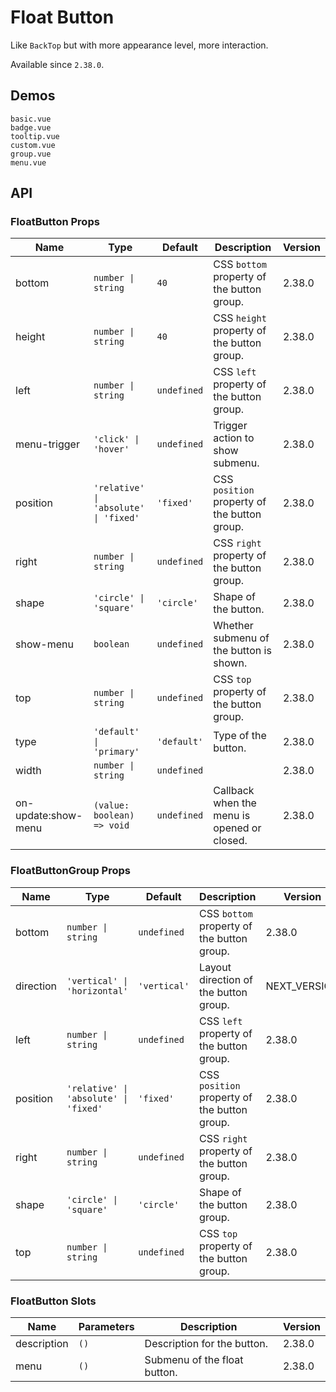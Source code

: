 # Float Button

Like `BackTop` but with more appearance level, more interaction.

Available since `2.38.0`.

## Demos

```demo
basic.vue
badge.vue
tooltip.vue
custom.vue
group.vue
menu.vue
```

## API

### FloatButton Props

| Name | Type | Default | Description | Version |
| --- | --- | --- | --- | --- |
| bottom | `number \| string` | `40` | CSS `bottom` property of the button group. | 2.38.0 |
| height | `number \| string` | `40` | CSS `height` property of the button group. | 2.38.0 |
| left | `number \| string` | `undefined` | CSS `left` property of the button group. | 2.38.0 |
| menu-trigger | `'click' \| 'hover'` | `undefined` | Trigger action to show submenu. | 2.38.0 |
| position | `'relative' \| 'absolute' \| 'fixed'` | `'fixed'` | CSS `position` property of the button group. | 2.38.0 |
| right | `number \| string` | `undefined` | CSS `right` property of the button group. | 2.38.0 |
| shape | `'circle' \| 'square'` | `'circle'` | Shape of the button. | 2.38.0 |
| show-menu | `boolean` | `undefined` | Whether submenu of the button is shown. | 2.38.0 |
| top | `number \| string` | `undefined` | CSS `top` property of the button group. | 2.38.0 |
| type | `'default' \| 'primary'` | `'default'` | Type of the button. | 2.38.0 |
| width | `number \| string` | `undefined` |  | 2.38.0 |
| on-update:show-menu | `(value: boolean) => void` | `undefined` | Callback when the menu is opened or closed. | 2.38.0 |

### FloatButtonGroup Props

| Name | Type | Default | Description | Version |
| --- | --- | --- | --- | --- |
| bottom | `number \| string` | `undefined` | CSS `bottom` property of the button group. | 2.38.0 |
| direction | `'vertical' \| 'horizontal'` | `'vertical'` | Layout direction of the button group. | NEXT_VERSION |
| left | `number \| string` | `undefined` | CSS `left` property of the button group. | 2.38.0 |
| position | `'relative' \| 'absolute' \| 'fixed'` | `'fixed'` | CSS `position` property of the button group. | 2.38.0 |
| right | `number \| string` | `undefined` | CSS `right` property of the button group. | 2.38.0 |
| shape | `'circle' \| 'square'` | `'circle'` | Shape of the button group. | 2.38.0 |
| top | `number \| string` | `undefined` | CSS `top` property of the button group. | 2.38.0 |

### FloatButton Slots

| Name        | Parameters | Description                  | Version |
| ----------- | ---------- | ---------------------------- | ------- |
| description | `()`       | Description for the button.  | 2.38.0  |
| menu        | `()`       | Submenu of the float button. | 2.38.0  |
